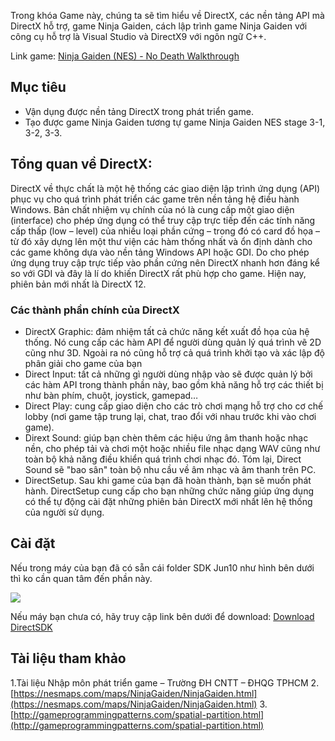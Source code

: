 Trong khóa Game này, chúng ta sẽ tìm hiểu về DirectX, các nền tảng API mà DirectX hỗ trợ, game Ninja Gaiden, cách lập trình game Ninja Gaiden với công cụ hỗ trợ là Visual Studio và DirectX9 với ngôn ngữ C++.
<!--more-->
Link game: [Ninja Gaiden (NES) - No Death Walkthrough](https://www.youtube.com/watch?v=ueeKMQSS4bw&feature=youtu.be&fbclid=IwAR0reolyKRosEbMsZcp85G4tFYrQSbl6LlS1R7hrMBqf5PyeRelqMRmgN8E)

## Mục tiêu
- Vận dụng được nền tảng DirectX trong phát triển game.
- Tạo được game Ninja Gaiden tương tự game Ninja Gaiden NES stage 3-1, 3-2, 3-3. 

## Tổng quan về DirectX:
DirectX về thực chất là một hệ thống các giao diện lập trình ứng dụng (API) phục vụ cho quá trình phát triển các game trên nền tảng hệ điều hành Windows. Bản chất nhiệm vụ chính của nó là cung cấp một giao diện (interface) cho phép ứng dụng có thể truy cập trực tiếp đến các tính năng cấp thấp (low – level) của nhiều loại phần cứng – trong đó có card đồ họa – từ đó xây dựng lên một thư viện các hàm thống nhất và ổn định dành cho các game không dựa vào nền tảng Windows API hoặc GDI. Do cho phép ứng dụng truy cập trực tiếp vào phần cứng nên DirectX nhanh hơn đáng kể so với GDI và đây là lí do khiến DirectX rất phù hợp cho game. Hiện nay, phiên bản mới nhất là DirectX 12.
### Các thành phần chính của DirectX
- DirectX Graphic: đảm nhiệm tất cả chức năng kết xuất đồ họa của hệ thống. Nó cung cấp các hàm API để người dùng quản lý quá trình vẽ 2D cũng như 3D. Ngoài ra nó cũng hỗ trợ cả quá trình khởi tạo và xác lập độ phân giải cho game của bạn
- Direct Input: tất cả những gì người dùng nhập vào sẽ được quản lý bởi các hàm API trong thành phần này, bao gồm khả năng hỗ trợ các thiết bị như bàn phím, chuột, joystick, gamepad…
- Direct Play: cung cấp giao diện cho các trò chơi mạng hỗ trợ cho cơ chế lobby (nơi game tập trung lại, chat, trao đổi với nhau trước khi vào chơi game).
- Dirext Sound: giúp bạn chèn thêm các hiệu ứng âm thanh hoặc nhạc nền, cho phép tải và chơi một hoặc nhiều file nhạc dạng WAV cũng như toàn bộ khả năng điều khiển quá trình chơi nhạc đó. Tóm lại, Direct Sound sẽ "bao sân" toàn bộ nhu cầu về âm nhạc và âm thanh trên PC.    
- DirectSetup. Sau khi game của bạn đã hoàn thành, bạn sẽ muốn phát hành. DirectSetup cung cấp cho bạn những chức năng giúp ứng dụng có thể tự động cài đặt những phiên bản DirectX mới nhất lên hệ thống của người sử dụng. 

## Cài đặt
Nếu trong máy của bạn đã có sẵn cái folder SDK Jun10 như hình bên dưới thì ko cần quan tâm đến phần này.

![](https://1.bp.blogspot.com/-QI0jeBcQeD4/XSdPCz_tKlI/AAAAAAAAEB0/muKMMjM-1WIgdu_sMLEc3avFDheaoml_ACLcBGAs/s1600/sdk.jpg)

Nếu máy bạn chưa có, hãy truy cập link bên dưới để download:
[Download DirectSDK](https://www.microsoft.com/en-us/download/details.aspx?id=6812)
## Tài liệu tham khảo
1.Tài liệu Nhập môn phát triển game – Trường ĐH CNTT – ĐHQG TPHCM
2.[https://nesmaps.com/maps/NinjaGaiden/NinjaGaiden.html](https://nesmaps.com/maps/NinjaGaiden/NinjaGaiden.html)
3.[http://gameprogrammingpatterns.com/spatial-partition.html](http://gameprogrammingpatterns.com/spatial-partition.html)
